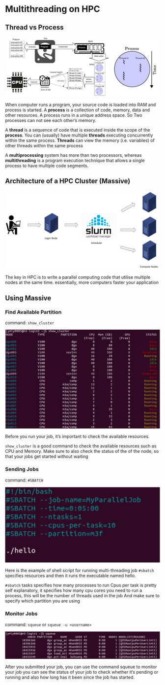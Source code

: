 # Multithreading on HPC

## Thread vs Process

![](src/chapter4/_attachments/Pasted%20image%2020230325112805.png)

When computer runs a program, your source code is loaded into RAM and process is started.
A **process** is a collection of code, memory, data and other resources.
A process runs in a unique address space. So Two processes can not see each other’s memory. 

A **thread** is a sequence of code that is executed inside the scope of the **process**. You can (usually) have multiple **threads** executing concurrently within the same process. 
**Threads**  can view the memory (i.e. variables) of other threads within the same process

A **multiprocessing** system has more than two processors, whereas **multithreading** is a program execution technique that allows a single process to have multiple code segments. 

## Architecture of a HPC Cluster (Massive)

![](src/chapter4/_attachments/Pasted%20image%2020230326141219.png)

The key in HPC is to write a parallel computing code that utilise multiple nodes at the same time. essentially, more computers faster your application

## Using Massive

### Find Available Partition

command: `show_cluster`

![](src/chapter4/_attachments/Pasted%20image%2020230326141406.png)

Before you run your job, it’s important to check the available resources.

`show_cluster` is a good command to check the available resources such as CPU and Memory. Make sure to also check the status of the of the node, so that your jobs get started without waiting

### Sending Jobs

command: `#SBATCH`

![](src/chapter4/_attachments/Pasted%20image%2020230326141618.png)

Here is the example of shell script for running multi-threading job
`#sbatch` specifies resources and then it runs the executable named hello.

`#sbatch` tasks specifies how many processes to run 
Cpus per task is pretty self explanatory, it specifies how many cpu cores you need to run a process, this will be the number of threads used in the job
And make sure to specify which partition you are using

### Monitor Jobs

command: `squeue` or `squeue -u <username>`

![](src/chapter4/_attachments/Pasted%20image%2020230326141710.png)

After you submitted your job, you can use the command squeue to monitor your job 
you can see the status of your job to check whether it’s pending or running and also how long has it been since the job has started. 